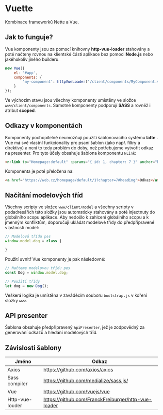 # Vuette
Kombinace frameworků Nette a Vue.

## Jak to funguje?
Vue komponenty jsou za pomocí knihovny **http-vue-loader** stahovány a poté načteny rovnou na klientské části aplikace bez pomoci **Node.js** nebo jakéhokoliv jiného builderu:

```javascript
new Vue({
    el: '#app',
    components: {
        'my-component': httpVueLoader('/client/components/MyComponent.vue')
    }
});
```

Ve výchozím stavu jsou všechny komponenty umístěny ve složce `www/client/components`. Samotné komponenty podporují **SASS** a rovněž i atribut **scoped**.

## Odkazy v komponentách

Komponenty pochopitelně neumožňují použití šablonovacího systému **latte** . Vue má své vlastní funkcionality pro psaní šablon (jako např. filtry a direktivy) a není to tedy problém do doby, než potřebujeme vytvořit odkaz na presenter. Pro tyto účely obsahuje šablona komponentu `NLink`:

```html
<n-link to="Homepage:default" :params="{ id: 1, chapter: 7 }" anchor="heading">Odkaz</n-link>
```

Komponenta je poté přeložena na:

```html
<a href="https://web.cz/homepage/default/1?chapter=7#heading">Odkaz</a>
```

## Načítání modelových tříd

Všechny scripty ve složce `www/client/model` a všechny scripty v podadresářích této složky jsou automaticky stahovány a poté injectnuty do globálního scopu aplikace. Aby nedošlo k zahlcení globálního scopu a k jmenným konfliktům, doporučuji ukládat modelové třídy do předpřipravené vlastnosti model:

```javascript
// Modelová třída pes
window.model.dog = class {

}
```

Použití uvnitř Vue komponenty je pak následovné:

```javascript
// Načteme modelovou třídu pes
const Dog = window.model.dog;

// Použití třídy
let dog = new Dog();
```

Veškerá logika je umístěna v zaváděcím souboru `bootstrap.js` v kořeni složky `www`.

## API presenter

Šablona obsahuje předpřipravený `ApiPresenter`, jež je zodpovědný za generování odkazů a hledání modelových tříd.

## Závislosti šablony

| Jméno         | Odkaz         |
| ------------- |-------------|
| Axios         | https://github.com/axios/axios |
| Sass compiler | https://github.com/medialize/sass.js/ |
| Vue       | https://github.com/vuejs/vue |
| Http-vue-louder |https://github.com/FranckFreiburger/http-vue-loader |
